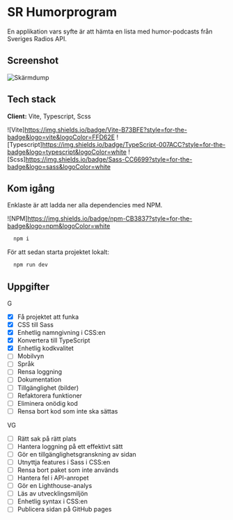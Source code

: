 # SR Humorprogram

En applikation vars syfte är att hämta en lista med humor-podcasts från Sveriges Radios API.

## Screenshot

![Skärmdump](https://drive.google.com/file/d/1kMhAwPYuuwLY2DxFdPqfkMS_92MDBiS9/view?usp=sharing)

## Tech stack

**Client:** Vite, Typescript, Scss

![Vite]https://img.shields.io/badge/Vite-B73BFE?style=for-the-badge&logo=vite&logoColor=FFD62E ![Typescript]https://img.shields.io/badge/TypeScript-007ACC?style=for-the-badge&logo=typescript&logoColor=white ![Scss]https://img.shields.io/badge/Sass-CC6699?style=for-the-badge&logo=sass&logoColor=white

## Kom igång

Enklaste är att ladda ner alla dependencies med NPM.

![NPM]https://img.shields.io/badge/npm-CB3837?style=for-the-badge&logo=npm&logoColor=white

```bash
  npm i
```

För att sedan starta projektet lokalt:

```bash
  npm run dev
```

## Uppgifter

G

- [x] Få projektet att funka
- [x] CSS till Sass
- [x] Enhetlig namngivning i CSS:en
- [x] Konvertera till TypeScript
- [x] Enhetlig kodkvalitet
- [ ] Mobilvyn
- [ ] Språk
- [ ] Rensa loggning
- [ ] Dokumentation
- [ ] Tillgänglighet (bilder)
- [ ] Refaktorera funktioner
- [ ] Eliminera onödig kod
- [ ] Rensa bort kod som inte ska sättas

VG

- [ ] Rätt sak på rätt plats
- [ ] Hantera loggning på ett effektivt sätt
- [ ] Gör en tillgänglighetsgranskning av sidan
- [ ] Utnyttja features i Sass i CSS:en
- [ ] Rensa bort paket som inte används
- [ ] Hantera fel i API-anropet
- [ ] Gör en Lighthouse-analys
- [ ] Läs av utvecklingsmiljön
- [ ] Enhetlig syntax i CSS:en
- [ ] Publicera sidan på GitHub pages
